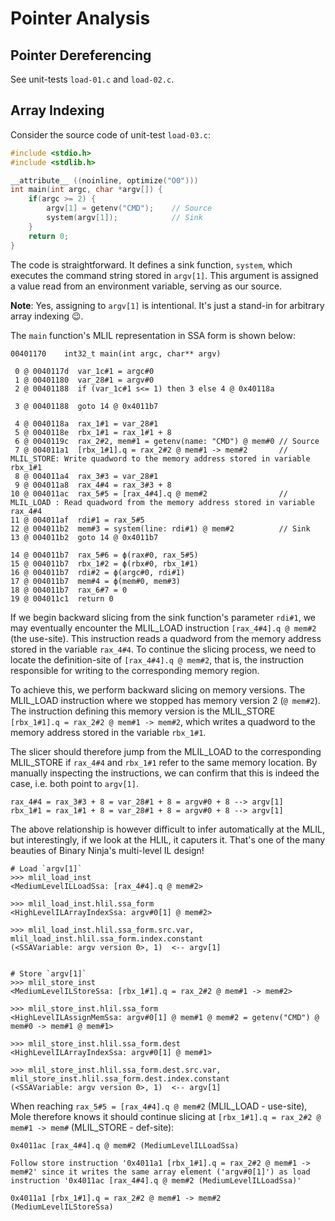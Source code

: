 # Pointer Analysis
## Pointer Dereferencing
See unit-tests `load-01.c` and `load-02.c`.
## Array Indexing
Consider the source code of unit-test `load-03.c`:
```c
#include <stdio.h>
#include <stdlib.h>

__attribute__ ((noinline, optimize("O0")))
int main(int argc, char *argv[]) {
    if(argc >= 2) {
        argv[1] = getenv("CMD");    // Source
        system(argv[1]);            // Sink
    }
    return 0;
}
```

The code is straightforward. It defines a sink function, `system`, which executes the command string stored in `argv[1]`. This argument is assigned a value read from an environment variable, serving as our source.

**Note**: Yes, assigning to `argv[1]` is intentional. It's just a stand-in for arbitrary array indexing 😉.

The `main` function's MLIL representation in SSA form is shown below:
```
00401170    int32_t main(int argc, char** argv)

 0 @ 0040117d  var_1c#1 = argc#0
 1 @ 00401180  var_28#1 = argv#0
 2 @ 00401188  if (var_1c#1 s<= 1) then 3 else 4 @ 0x40118a
 
 3 @ 00401188  goto 14 @ 0x4011b7

 4 @ 0040118a  rax_1#1 = var_28#1
 5 @ 0040118e  rbx_1#1 = rax_1#1 + 8
 6 @ 0040119c  rax_2#2, mem#1 = getenv(name: "CMD") @ mem#0 // Source
 7 @ 004011a1  [rbx_1#1].q = rax_2#2 @ mem#1 -> mem#2       // MLIL_STORE: Write quadword to the memory address stored in variable rbx_1#1
 8 @ 004011a4  rax_3#3 = var_28#1
 9 @ 004011a8  rax_4#4 = rax_3#3 + 8
10 @ 004011ac  rax_5#5 = [rax_4#4].q @ mem#2                // MLIL_LOAD : Read quadword from the memory address stored in variable rax_4#4
11 @ 004011af  rdi#1 = rax_5#5
12 @ 004011b2  mem#3 = system(line: rdi#1) @ mem#2          // Sink
13 @ 004011b2  goto 14 @ 0x4011b7

14 @ 004011b7  rax_5#6 = ϕ(rax#0, rax_5#5)
15 @ 004011b7  rbx_1#2 = ϕ(rbx#0, rbx_1#1)
16 @ 004011b7  rdi#2 = ϕ(argc#0, rdi#1)
17 @ 004011b7  mem#4 = ϕ(mem#0, mem#3)
18 @ 004011b7  rax_6#7 = 0
19 @ 004011c1  return 0
```

If we begin backward slicing from the sink function's parameter `rdi#1`, we may eventually encounter the MLIL_LOAD instruction `[rax_4#4].q @ mem#2` (the use-site). This instruction reads a quadword from the memory address stored in the variable `rax_4#4`. To continue the slicing process, we need to locate the definition-site of `[rax_4#4].q @ mem#2`, that is, the instruction responsible for writing to the corresponding memory region.

To achieve this, we perform backward slicing on memory versions. The MLIL_LOAD instruction where we stopped has memory version 2 (`@ mem#2`). The instruction defining this memory version is the MLIL_STORE `[rbx_1#1].q = rax_2#2 @ mem#1 -> mem#2`, which writes a quadword to the memory address stored in the variable `rbx_1#1`.

The slicer should therefore jump from the MLIL_LOAD to the corresponding MLIL_STORE if `rax_4#4` and `rbx_1#1` refer to the same memory location. By manually inspecting the instructions, we can confirm that this is indeed the case, i.e. both point to `argv[1]`.
```
rax_4#4 = rax_3#3 + 8 = var_28#1 + 8 = argv#0 + 8 --> argv[1]
rbx_1#1 = rax_1#1 + 8 = var_28#1 + 8 = argv#0 + 8 --> argv[1]
```

The above relationship is however difficult to infer automatically at the MLIL, but interestingly, if we look at the HLIL, it caputers it. That's one of the many beauties of Binary Ninja's multi-level IL design!
```
# Load `argv[1]`
>>> mlil_load_inst
<MediumLevelILLoadSsa: [rax_4#4].q @ mem#2>

>>> mlil_load_inst.hlil.ssa_form
<HighLevelILArrayIndexSsa: argv#0[1] @ mem#2>

>>> mlil_load_inst.hlil.ssa_form.src.var, mlil_load_inst.hlil.ssa_form.index.constant
(<SSAVariable: argv version 0>, 1)  <-- argv[1]


# Store `argv[1]`
>>> mlil_store_inst
<MediumLevelILStoreSsa: [rbx_1#1].q = rax_2#2 @ mem#1 -> mem#2>

>>> mlil_store_inst.hlil.ssa_form
<HighLevelILAssignMemSsa: argv#0[1] @ mem#1 @ mem#2 = getenv("CMD") @ mem#0 -> mem#1 @ mem#1>

>>> mlil_store_inst.hlil.ssa_form.dest
<HighLevelILArrayIndexSsa: argv#0[1] @ mem#1>

>>> mlil_store_inst.hlil.ssa_form.dest.src.var, mlil_store_inst.hlil.ssa_form.dest.index.constant
(<SSAVariable: argv version 0>, 1)  <-- argv[1]
```

When reaching `rax_5#5 = [rax_4#4].q @ mem#2` (MLIL_LOAD - use-site), Mole therefore knows it should continue slicing at `[rbx_1#1].q = rax_2#2 @ mem#1 -> mem#` (MLIL_STORE - def-site):
```
0x4011ac [rax_4#4].q @ mem#2 (MediumLevelILLoadSsa)

Follow store instruction '0x4011a1 [rbx_1#1].q = rax_2#2 @ mem#1 -> mem#2' since it writes the same array element ('argv#0[1]') as load instruction '0x4011ac [rax_4#4].q @ mem#2 (MediumLevelILLoadSsa)'

0x4011a1 [rbx_1#1].q = rax_2#2 @ mem#1 -> mem#2 (MediumLevelILStoreSsa)
```